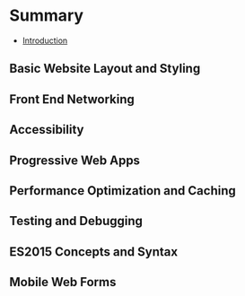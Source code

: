 # Summary

* [Introduction](README.md)

## Basic Website Layout and Styling

## Front End Networking

## Accessibility

## Progressive Web Apps

## Performance Optimization and Caching

## Testing and Debugging

## ES2015 Concepts and Syntax

## Mobile Web Forms

